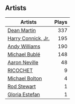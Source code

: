 ## Artists
Artists | Plays 
----- | -----: 
[Dean Martin](/artists/dean-martin-6555) | 337
[Harry Connick, Jr.](/artists/harry-connick-jr-41411) | 195
[Andy Williams](/artists/andy-williams-16425) | 190
[Michael Bublé](/artists/michael-buble-58319) | 148
[Aaron Neville](/artists/aaron-neville-384) | 48
[RICOCHET](/artists/ricochet-30404504) | 9
[Michael Bolton](/artists/michael-bolton-5090) | 4
[Rod Stewart](/artists/rod-stewart-2202) | 1
[Gloria Estefan](/artists/gloria-estefan-31888) | 1

